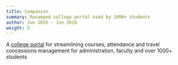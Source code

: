 ```yaml
---
title: Companion
summary: Revamped college portal used by 1000+ students
author: Jun 2016 - Jun 2019
weight: 5
---
```


A [college portal](https://play.google.com/store/apps/details?id=in.edu.siesgst.companion&hl=en) for streamlining courses, attendance and travel concessions management for administration, faculty and over 1000+ students
